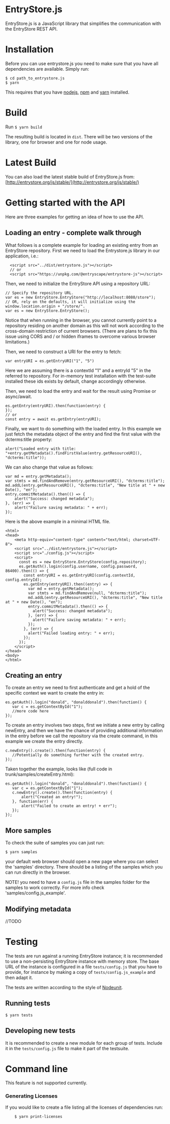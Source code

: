 # EntryStore.js

EntryStore.js is a JavaScript library that simplifies the communication with the EntryStore REST API.

# Installation

Before you can use entrystore.js you need to make sure that you have all dependencies are available. Simply run:

    $ cd path_to_entrystore.js
    $ yarn

This requires that you have [nodejs](http://nodejs.org/), [npm](https://www.npmjs.org/) and [yarn](https://yarnpkg.com) installed.

# Build

Run `$ yarn build`

The resulting build is located in `dist`. There will be two versions of the library, one for browser and one for node usage.

# Latest Build

You can also load the latest stable build of EntryStore.js from:
[http://entrystore.org/js/stable/](http://entrystore.org/js/stable/)

# Getting started with the API

Here are three examples for getting an idea of how to use the API.

## Loading an entry - complete walk through
What follows is a complete example for loading an existing entry from an EntryStore repository. First we need to load the
Entrystore.js library in our application, i.e.:

      <script src="../dist/entrystore.js"></script>
      // or
      <script src="https://unpkg.com/@entryscape/entrystore-js"></script>
 

Then, we need to initialize the EntryStore API using a repository URL:

    // Specify the repository URL.
    var es = new EntryStore.EntryStore("http://localhost:8080/store");
    // OR, rely on the defaults, it will initialize using the window.location.origin + "/store/".
    var es = new EntryStore.EntryStore();

Notice that when running in the browser, you cannot currently point to a repository residing on another domain as
this will not work according to the cross-domain restriction of current browsers. (There are plans to fix this issue using
CORS and / or hidden iframes to overcome various browser limitations.)

Then, we need to construct a URI for the entry to fetch:

    var entryURI = es.getEntryURI("1", "5")

Here we are assuming there is a contextId "1" and a entryId "5" in the referred to repository. For in-memory test installation with the test-suite installed these ids exists by default, change accordingly otherwise.

Then, we need to load the entry and wait for the result using Promise or async/await.

    es.getEntry(entryURI).then(function(entry) {
    });
    // or
    const entry = await es.getEntry(entryURI);

Finally, we want to do something with the loaded entry.
In this example we just fetch the metadata object of the entry and find the first value with the dcterms:title property:

    alert("Loaded entry with title: "+entry.getMetadata().findFirstValue(entry.getResourceURI(), "dcterms:title"));

We can also change that value as follows:

    var md = entry.getMetadata();
    var stmts = md.findAndRemove(entry.getResourceURI(), "dcterms:title");
    md.addL(entry.getResourceURI(), "dcterms:title", "New title at " + new Date(), "en");
    entry.commitMetadata().then(() => {
        alert("Success: changed metadata");
    }, (err) => {
        alert("Failure saving metadata: " + err);
    });

Here is the above example in a minimal HTML file.
    
    <html>
    <head>
        <meta http-equiv="content-type" content="text/html; charset=UTF-8">
        <script src="../dist/entrystore.js"></script>
        <script src="./config.js"></script>
        <script>
          const es = new EntryStore.EntryStore(config.repository);
          es.getAuth().login(config.username, config.password, 86400).then(() => {
            const entryURI = es.getEntryURI(config.contextId, config.entryId);
            es.getEntry(entryURI).then((entry) => {
              var md = entry.getMetadata();
              var stmts = md.findAndRemove(null, "dcterms:title");
              md.addL(entry.getResourceURI(), "dcterms:title", "New title at " + new Date(), "en");
              entry.commitMetadata().then(() => {
                alert("Success: changed metadata");
              }, (err) => {
                alert("Failure saving metadata: " + err);
              });
            }, (err) => {
              alert("Failed loading entry: " + err);
            });
          });
        </script>
    </head>
    <body>
    </html>



## Creating an entry
To create an entry we need to first authenticate and get a hold of the specific context we want to create the entry in:

    es.getAuth().login("donald", "donalddonald").then(function() {
       var c = es.getContextById("1");
       //more code here
    });

To create an entry involves two steps, first we initiate a new entry by calling newEntry, and then we have the chance of providing additional information in the entry before we call the repository via the create command, in this example we create the entry directly.

    c.newEntry().create().then(function(entry) {
       //Potentially do something further with the created entry.
    });

Taken together the example, looks like (full code in trunk/samples/createEntry.html):

    es.getAuth().login("donald", "donalddonald").then(function() {
       var c = es.getContextById("1");
       c.newEntry().create().then(function(entry) {
           alert("Created an entry!");
       }, function(err) {
           alert("Failed to create an entry! + err");
       });
    });

## More samples
To check the suite of samples you can just run:
    
    $ yarn samples
    
your default web browser should open a new page where you can select the 'samples' directory.
There should be a listing of the samples which you can run directly in the browser. 

NOTE! you need to have a `config.js` file in the samples folder for the samples to work correctly. 
For more info check 'samples/config.js_example'.

## Modifying metadata
//TODO

# Testing

The tests are run against a running EntryStore instance; it is recommended to use a non-persisting EntryStore instance with memory store.
The base URL of the instance is configured in a file `tests/config.js` that you have to provide,
for instance by making a copy of `tests/config.js_example` and then adapt it.

The tests are written according to the style of [Nodeunit](https://github.com/caolan/nodeunit).

## Running tests 

    $ yarn tests

## Developing new tests

It is recommended to create a new module for each group of tests. Include it in the `tests/config.js` file to make it part of the testsuite.

# Command line

This feature is not supported currently.

### Generating Licenses
If you would like to create a file listing all the licenses of dependencies run:
```
    $ yarn print-licenses
